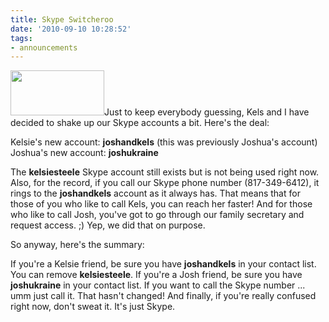 ```yaml
---
title: Skype Switcheroo
date: '2010-09-10 10:28:52'
tags:
- announcements
---
```


<img class="size-full wp-image-1066 alignright" title="skype" src="https://s3.amazonaws.com/images.ofreport.com/2010/09/skype.jpg" alt="" width="150" height="72" />Just to keep everybody guessing, Kels and I have decided to shake up our Skype accounts a bit. Here's the deal:

Kelsie's new account: <strong>joshandkels</strong> (this was previously Joshua's account)
Joshua's new account: <strong>joshukraine</strong>

The <strong>kelsiesteele</strong> Skype account still exists but is not being used right now. Also, for the record, if you call our Skype phone number (817-349-6412), it rings to the <strong>joshandkels</strong> account as it always has. That means that for those of you who like to call Kels, you can reach her faster! And for those who like to call Josh, you've got to go through our family secretary and request access. ;) Yep, we did that on purpose.

So anyway, here's the summary:

If you're a Kelsie friend, be sure you have <strong>joshandkels</strong> in your contact list. You can remove <strong>kelsiesteele</strong>. If you're a Josh friend, be sure you have <strong>joshukraine</strong> in your contact list. If you want to call the Skype number ... umm just call it. That hasn't changed! And finally, if you're really confused right now, don't sweat it. It's just Skype.
